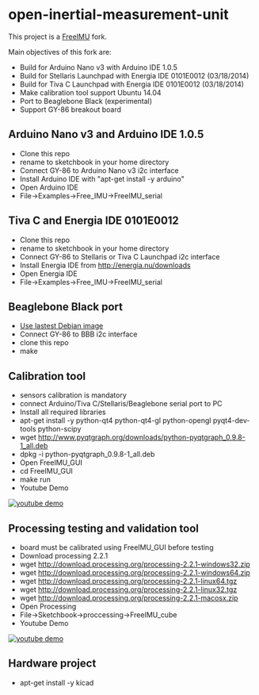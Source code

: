 open-inertial-measurement-unit
==============================

This project is a [FreeIMU](http://www.varesano.net/projects/hardware/FreeIMU) fork.

Main objectives of this fork are:
* Build for Arduino Nano v3 with Arduino IDE 1.0.5
* Build for Stellaris Launchpad with Energia IDE 0101E0012 (03/18/2014)
* Build for Tiva C Launchpad with Energia IDE 0101E0012 (03/18/2014)
* Make calibration tool support Ubuntu 14.04
* Port to Beaglebone Black (experimental)
* Support GY-86 breakout board


Arduino Nano v3 and Arduino IDE 1.0.5
-------------------------------------

* Clone this repo
* rename to sketchbook in your home directory
* Connect GY-86 to Arduino Nano v3 i2c interface
* Install Arduino IDE with "apt-get install -y arduino"
* Open Arduino IDE 
* File->Examples->Free_IMU->FreeIMU_serial

Tiva C and Energia IDE 0101E0012
--------------------------------

* Clone this repo
* rename to sketchbook in your home directory
* Connect GY-86 to Stellaris or Tiva C Launchpad i2c interface 
* Install Energia IDE from http://energia.nu/downloads
* Open Energia IDE
* File->Examples->Free_IMU->FreeIMU_serial

Beaglebone Black port 
---------------------

* [Use lastest Debian image](http://beagleboard.org/latest-images/)
* Connect GY-86 to BBB i2c interface
* clone this repo
* make


Calibration tool
----------------

* sensors calibration is mandatory 
* connect Arduino/Tiva C/Stellaris/Beaglebone serial port to PC
* Install all required libraries
* apt-get install -y python-qt4 python-qt4-gl python-opengl pyqt4-dev-tools python-scipy
* wget http://www.pyqtgraph.org/downloads/python-pyqtgraph_0.9.8-1_all.deb
* dpkg -i python-pyqtgraph_0.9.8-1_all.deb
* Open FreeIMU_GUI 
* cd FreeIMU_GUI
* make run
* Youtube Demo

[![youtube demo](http://img.youtube.com/vi/rlGxA3Hqn4Q/0.jpg)](http://www.youtube.com/watch?v=rlGxA3Hqn4Q)

Processing testing and validation tool 
--------------------------------------

* board must be calibrated using FreeIMU_GUI before testing
* Download processing 2.2.1 
* wget http://download.processing.org/processing-2.2.1-windows32.zip
* wget http://download.processing.org/processing-2.2.1-windows64.zip
* wget http://download.processing.org/processing-2.2.1-linux64.tgz
* wget http://download.processing.org/processing-2.2.1-linux32.tgz
* wget http://download.processing.org/processing-2.2.1-macosx.zip
* Open Processing
* File->Sketchbook->proccessing->FreeIMU_cube
* Youtube Demo

[![youtube demo](http://img.youtube.com/vi/zizJOUMH_vE/0.jpg)](http://www.youtube.com/watch?v=zizJOUMH_vE)

Hardware project
----------------

* apt-get install -y kicad





